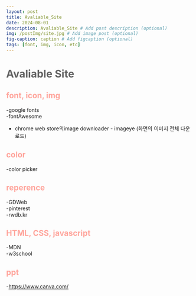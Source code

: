 ```yaml
---
layout: post
title: Avaliable_Site
date: 2024-08-01
description: Avaliable_Site # Add post description (optional)
img: /postImg/site.jpg # Add image post (optional)
fig-caption: caption # Add figcaption (optional)
tags: [font, img, icon, etc]
---
```

# <span style="color:#616161; font-weight:bold;">Avaliable Site</span>

## <span style="color:#ffa59c; font-weight:bold;">font, icon, img</span>
-google fonts   
-fontAwesome   
- chrome web store의image  downloader - imageye (화면의 이미지 전체 다운로드)

## <span style="color:#ffa59c; font-weight:bold;">color</span>
-color picker

## <span style="color:#ffa59c; font-weight:bold;">reperence</span>
-GDWeb  
-pinterest  
-rwdb.kr  

## <span style="color:#ffa59c; font-weight:bold;">HTML, CSS, javascript</span>
-MDN  
-w3school

## <span style="color:#ffa59c; font-weight:bold;">ppt</span>
-https://www.canva.com/
